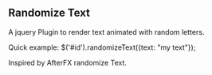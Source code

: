 Randomize Text
--------------

A jquery Plugin to render text animated with random letters.

Quick example: $('#id').randomizeText({text: "my text"});

Inspired by AfterFX randomize Text.
